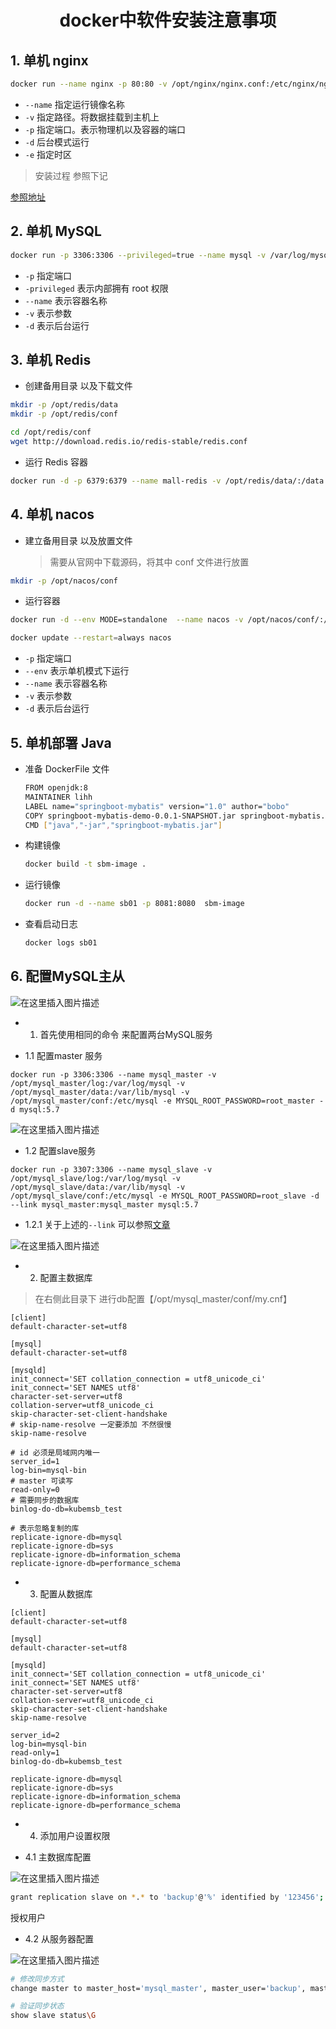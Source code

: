 <h1 align = "center">docker中软件安装注意事项</h1>

## 1. 单机 nginx

```bash
docker run --name nginx -p 80:80 -v /opt/nginx/nginx.conf:/etc/nginx/nginx.conf -v /opt/nginx/html:/usr/share/nginx/html -v /opt/nginx/conf.d:/etc/nginx/conf.d -v /var/log/nginx/logs:/var/log/nginx -e TZ=Asia/Shanghai -d nginx
```

- `--name` 指定运行镜像名称
- `-v` 指定路径。将数据挂载到主机上
- `-p` 指定端口。表示物理机以及容器的端口
- `-d` 后台模式运行
- `-e` 指定时区

> 安装过程 参照下记

[参照地址](https://blog.csdn.net/weixin_46244732/article/details/114315708)

## 2. 单机 MySQL

```bash
docker run -p 3306:3306 --privileged=true --name mysql -v /var/log/mysql:/var/log/mysql -v /opt/mysql/data:/var/lib/mysql -v /opt/mysql/conf/:/etc/mysql/conf.d -e MYSQL_ROOT_PASSWORD=root -d mysql:5.7
```

- `-p` 指定端口
- `-privileged` 表示内部拥有 root 权限
- `--name` 表示容器名称
- `-v` 表示参数
- `-d` 表示后台运行

## 3. 单机 Redis

- 创建备用目录 以及下载文件

```bash
mkdir -p /opt/redis/data
mkdir -p /opt/redis/conf

cd /opt/redis/conf
wget http://download.redis.io/redis-stable/redis.conf
```

- 运行 Redis 容器

```bash
docker run -d -p 6379:6379 --name mall-redis -v /opt/redis/data/:/data -v /opt/redis/conf/:/etc/redis redis redis-server /etc/redis/redis.conf
```

## 4. 单机 nacos

- 建立备用目录 以及放置文件
  > 需要从官网中下载源码，将其中 conf 文件进行放置

```bash
mkdir -p /opt/nacos/conf
```

- 运行容器

```bash
docker run -d --env MODE=standalone  --name nacos -v /opt/nacos/conf/:/home/nacos/conf -p 8848:8848 nacos/nacos-server:2.0.3

docker update --restart=always nacos
```

- `-p` 指定端口
- `--env` 表示单机模式下运行
- `--name` 表示容器名称
- `-v` 表示参数
- `-d` 表示后台运行

## 5. 单机部署 Java

- 准备 DockerFile 文件

  ```bash
  FROM openjdk:8
  MAINTAINER lihh
  LABEL name="springboot-mybatis" version="1.0" author="bobo"
  COPY springboot-mybatis-demo-0.0.1-SNAPSHOT.jar springboot-mybatis.jar
  CMD ["java","-jar","springboot-mybatis.jar"]
  ```

- 构建镜像

  ```bash
  docker build -t sbm-image .
  ```

- 运行镜像

  ```bash
  docker run -d --name sb01 -p 8081:8080  sbm-image
  ```

- 查看启动日志

  ```bash
  docker logs sb01
  ```

## 6. 配置MySQL主从

![在这里插入图片描述](https://img-blog.csdnimg.cn/b0f757eac03a4d54890f7c402a6bd6be.png)

- 1. 首先使用相同的命令 来配置两台MySQL服务

- 1.1 配置master 服务

```shell
docker run -p 3306:3306 --name mysql_master -v /opt/mysql_master/log:/var/log/mysql -v /opt/mysql_master/data:/var/lib/mysql -v /opt/mysql_master/conf:/etc/mysql -e MYSQL_ROOT_PASSWORD=root_master -d mysql:5.7
```

![在这里插入图片描述](https://img-blog.csdnimg.cn/22ad5cbc699146b9b3593ff8a84cf6aa.png)


- 1.2 配置slave服务

```shell
docker run -p 3307:3306 --name mysql_slave -v /opt/mysql_slave/log:/var/log/mysql -v /opt/mysql_slave/data:/var/lib/mysql -v /opt/mysql_slave/conf:/etc/mysql -e MYSQL_ROOT_PASSWORD=root_slave -d --link mysql_master:mysql_master mysql:5.7
```

- 1.2.1 关于上述的`--link` 可以参照[文章](https://www.jb51.net/article/264021.htm)

![在这里插入图片描述](https://img-blog.csdnimg.cn/2c925c42ef3f441bb651505aabde22f7.png)

- 2. 配置主数据库

> 在右侧此目录下 进行db配置【/opt/mysql_master/conf/my.cnf】

```shell
[client]
default-character-set=utf8

[mysql]
default-character-set=utf8

[mysqld]
init_connect='SET collation_connection = utf8_unicode_ci'
init_connect='SET NAMES utf8'
character-set-server=utf8
collation-server=utf8_unicode_ci
skip-character-set-client-handshake
# skip-name-resolve 一定要添加 不然很慢
skip-name-resolve

# id 必须是局域网内唯一
server_id=1
log-bin=mysql-bin
# master 可读写
read-only=0
# 需要同步的数据库
binlog-do-db=kubemsb_test

# 表示忽略复制的库
replicate-ignore-db=mysql
replicate-ignore-db=sys
replicate-ignore-db=information_schema
replicate-ignore-db=performance_schema
```

- 3. 配置从数据库

```shell
[client]
default-character-set=utf8

[mysql]
default-character-set=utf8

[mysqld]
init_connect='SET collation_connection = utf8_unicode_ci'
init_connect='SET NAMES utf8'
character-set-server=utf8
collation-server=utf8_unicode_ci
skip-character-set-client-handshake
skip-name-resolve

server_id=2
log-bin=mysql-bin
read-only=1
binlog-do-db=kubemsb_test

replicate-ignore-db=mysql
replicate-ignore-db=sys
replicate-ignore-db=information_schema
replicate-ignore-db=performance_schema
```

- 4. 添加用户设置权限

-  4.1 主数据库配置

![在这里插入图片描述](https://img-blog.csdnimg.cn/e5f17f589fe949a9b302c976d0953a42.png)

```bash
grant replication slave on *.* to 'backup'@'%' identified by '123456';
```
授权用户

- 4.2 从服务器配置

![在这里插入图片描述](https://img-blog.csdnimg.cn/228ab9d6a8564ea691b70f8968efa270.png)

```bash
# 修改同步方式
change master to master_host='mysql_master', master_user='backup', master_password='123456', master_log_file='mysql-bin.000001', master_log_pos=154, master_port=3306;

# 验证同步状态
show slave status\G
```